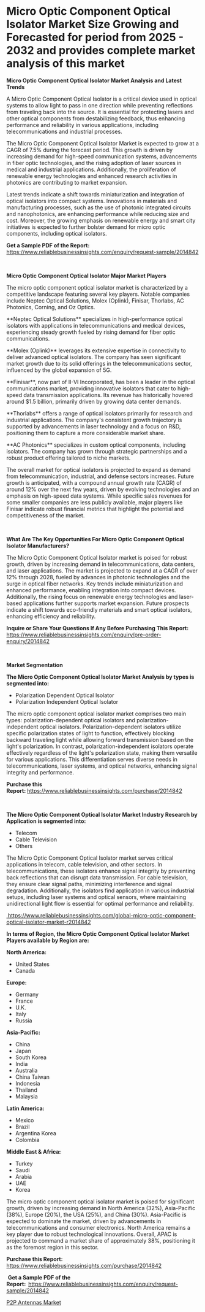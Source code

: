<p><h1>Micro Optic Component Optical Isolator Market Size Growing and Forecasted for period from 2025 - 2032 and provides complete market analysis of this market</h1></p><p><strong>Micro Optic Component Optical Isolator Market Analysis and Latest Trends</strong></p>
<p><p>A Micro Optic Component Optical Isolator is a critical device used in optical systems to allow light to pass in one direction while preventing reflections from traveling back into the source. It is essential for protecting lasers and other optical components from destabilizing feedback, thus enhancing performance and reliability in various applications, including telecommunications and industrial processes.</p><p>The Micro Optic Component Optical Isolator Market is expected to grow at a CAGR of 7.5% during the forecast period. This growth is driven by increasing demand for high-speed communication systems, advancements in fiber optic technologies, and the rising adoption of laser sources in medical and industrial applications. Additionally, the proliferation of renewable energy technologies and enhanced research activities in photonics are contributing to market expansion.</p><p>Latest trends indicate a shift towards miniaturization and integration of optical isolators into compact systems. Innovations in materials and manufacturing processes, such as the use of photonic integrated circuits and nanophotonics, are enhancing performance while reducing size and cost. Moreover, the growing emphasis on renewable energy and smart city initiatives is expected to further bolster demand for micro optic components, including optical isolators.</p></p>
<p><strong>Get a Sample PDF of the Report:&nbsp;</strong> <a href="https://www.reliablebusinessinsights.com/enquiry/request-sample/2014842?utm_campaign=3276&utm_medium=2&utm_source=Github&utm_content=ia&utm_term=29032025&utm_id=micro-optic-component-optical-isolator">https://www.reliablebusinessinsights.com/enquiry/request-sample/2014842</a></p>
<p>&nbsp;</p>
<p><strong>Micro Optic Component Optical Isolator Major Market Players</strong></p>
<p><p>The micro optic component optical isolator market is characterized by a competitive landscape featuring several key players. Notable companies include Neptec Optical Solutions, Molex (Oplink), Finisar, Thorlabs, AC Photonics, Corning, and Oz Optics. </p><p>**Neptec Optical Solutions** specializes in high-performance optical isolators with applications in telecommunications and medical devices, experiencing steady growth fueled by rising demand for fiber optic communications. </p><p>**Molex (Oplink)** leverages its extensive expertise in connectivity to deliver advanced optical isolators. The company has seen significant market growth due to its solid offerings in the telecommunications sector, influenced by the global expansion of 5G. </p><p>**Finisar**, now part of II-VI Incorporated, has been a leader in the optical communications market, providing innovative isolators that cater to high-speed data transmission applications. Its revenue has historically hovered around $1.5 billion, primarily driven by growing data center demands.</p><p>**Thorlabs** offers a range of optical isolators primarily for research and industrial applications. The company's consistent growth trajectory is supported by advancements in laser technology and a focus on R&D, positioning them to capture a more considerable market share.</p><p>**AC Photonics** specializes in custom optical components, including isolators. The company has grown through strategic partnerships and a robust product offering tailored to niche markets. </p><p>The overall market for optical isolators is projected to expand as demand from telecommunication, industrial, and defense sectors increases. Future growth is anticipated, with a compound annual growth rate (CAGR) of around 12% over the next few years, driven by evolving technologies and an emphasis on high-speed data systems. While specific sales revenues for some smaller companies are less publicly available, major players like Finisar indicate robust financial metrics that highlight the potential and competitiveness of the market.</p></p>
<p>&nbsp;</p>
<p><strong>What Are The Key Opportunities For Micro Optic Component Optical Isolator Manufacturers?</strong></p>
<p><p>The Micro Optic Component Optical Isolator market is poised for robust growth, driven by increasing demand in telecommunications, data centers, and laser applications. The market is projected to expand at a CAGR of over 12% through 2028, fueled by advances in photonic technologies and the surge in optical fiber networks. Key trends include miniaturization and enhanced performance, enabling integration into compact devices. Additionally, the rising focus on renewable energy technologies and laser-based applications further supports market expansion. Future prospects indicate a shift towards eco-friendly materials and smart optical isolators, enhancing efficiency and reliability.</p></p>
<p><strong>Inquire or Share Your Questions If Any Before Purchasing This Report:</strong> <a href="https://www.reliablebusinessinsights.com/enquiry/pre-order-enquiry/2014842?utm_campaign=3276&utm_medium=2&utm_source=Github&utm_content=ia&utm_term=29032025&utm_id=micro-optic-component-optical-isolator">https://www.reliablebusinessinsights.com/enquiry/pre-order-enquiry/2014842</a></p>
<p>&nbsp;</p>
<p><strong>Market Segmentation</strong></p>
<p><strong>The Micro Optic Component Optical Isolator Market Analysis by types is segmented into:</strong></p>
<p><ul><li>Polarization Dependent Optical Isolator</li><li>Polarization Independent Optical Isolator</li></ul></p>
<p><p>The micro optic component optical isolator market comprises two main types: polarization-dependent optical isolators and polarization-independent optical isolators. Polarization-dependent isolators utilize specific polarization states of light to function, effectively blocking backward traveling light while allowing forward transmission based on the light's polarization. In contrast, polarization-independent isolators operate effectively regardless of the light's polarization state, making them versatile for various applications. This differentiation serves diverse needs in telecommunications, laser systems, and optical networks, enhancing signal integrity and performance.</p></p>
<p><strong>Purchase this Report:&nbsp;</strong><a href="https://www.reliablebusinessinsights.com/purchase/2014842?utm_campaign=3276&utm_medium=2&utm_source=Github&utm_content=ia&utm_term=29032025&utm_id=micro-optic-component-optical-isolator">https://www.reliablebusinessinsights.com/purchase/2014842</a></p>
<p>&nbsp;</p>
<p><strong>The Micro Optic Component Optical Isolator Market Industry Research by Application is segmented into:</strong></p>
<p><ul><li>Telecom</li><li>Cable Television</li><li>Others</li></ul></p>
<p><p>The Micro Optic Component Optical Isolator market serves critical applications in telecom, cable television, and other sectors. In telecommunications, these isolators enhance signal integrity by preventing back reflections that can disrupt data transmission. For cable television, they ensure clear signal paths, minimizing interference and signal degradation. Additionally, the isolators find application in various industrial setups, including laser systems and optical sensors, where maintaining unidirectional light flow is essential for optimal performance and reliability.</p></p>
<p><a href="https://www.reliablebusinessinsights.com/global-micro-optic-component-optical-isolator-market-r2014842?utm_campaign=3276&utm_medium=2&utm_source=Github&utm_content=ia&utm_term=29032025&utm_id=micro-optic-component-optical-isolator">&nbsp;https://www.reliablebusinessinsights.com/global-micro-optic-component-optical-isolator-market-r2014842</a></p>
<p><strong>In terms of Region, the Micro Optic Component Optical Isolator Market Players available by Region are:</strong></p>
<p>
    <p> <strong> North America: </strong>
        <ul>
            <li>United States</li>
            <li>Canada</li>
        </ul>
        </p> 
    <p> <strong> Europe: </strong>
        <ul>
            <li>Germany</li>
            <li>France</li>
            <li>U.K.</li>
            <li>Italy</li>
            <li>Russia</li>
        </ul>
        </p> 
    <p> <strong> Asia-Pacific: </strong>
        <ul>
            <li>China</li>
            <li>Japan</li>
            <li>South Korea</li>
            <li>India</li>
            <li>Australia</li>
            <li>China Taiwan</li>
            <li>Indonesia</li>
            <li>Thailand</li>
            <li>Malaysia</li>
        </ul>
        </p> 
    <p> <strong> Latin America: </strong>
        <ul>
            <li>Mexico</li>
            <li>Brazil</li>
            <li>Argentina Korea</li>
            <li>Colombia</li>
        </ul>
        </p> 
    <p> <strong> Middle East & Africa: </strong>
        <ul>
            <li>Turkey</li>
            <li>Saudi</li>
            <li>Arabia</li>
            <li>UAE</li>
            <li>Korea</li>
        </ul>
    </p>
    </p>
<p><p>The micro optic component optical isolator market is poised for significant growth, driven by increasing demand in North America (32%), Asia-Pacific (38%), Europe (20%), the USA (25%), and China (30%). Asia-Pacific is expected to dominate the market, driven by advancements in telecommunications and consumer electronics. North America remains a key player due to robust technological innovations. Overall, APAC is projected to command a market share of approximately 38%, positioning it as the foremost region in this sector.</p></p>
<p><strong>Purchase this Report: </strong><a href="https://www.reliablebusinessinsights.com/purchase/2014842?utm_campaign=3276&utm_medium=2&utm_source=Github&utm_content=ia&utm_term=29032025&utm_id=micro-optic-component-optical-isolator">https://www.reliablebusinessinsights.com/purchase/2014842</a></p>
<p>&nbsp;<strong>Get a Sample PDF of the Report:&nbsp;&nbsp;</strong><a href="https://www.reliablebusinessinsights.com/enquiry/request-sample/2014842?utm_campaign=3276&utm_medium=2&utm_source=Github&utm_content=ia&utm_term=29032025&utm_id=micro-optic-component-optical-isolator">https://www.reliablebusinessinsights.com/enquiry/request-sample/2014842</a></p>
<p><strong></strong></p>
<p><p><a href="https://github.com/herakterroem/Market-Research-Report-List-1/blob/main/p2p-antennas-market.md?utm_campaign=3276&utm_medium=2&utm_source=Github&utm_content=ia&utm_term=29032025&utm_id=micro-optic-component-optical-isolator">P2P Antennas Market</a></p></p>